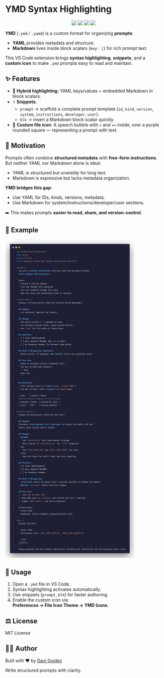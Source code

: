 # YMD Syntax Highlighting

<p align="center">
  <a href="./LICENSE"><img src="https://img.shields.io/badge/license-MIT-green.svg"></a>
  <a href="http://daviguides.github.io"><img src="https://img.shields.io/badge/built%20with-%E2%9D%A4%EF%B8%8F%20by%20Davi%20Guides-orange"></a>
  <img src="https://img.shields.io/badge/language-VSCode%20Extension-blue">
  <img src="https://img.shields.io/badge/highlight-YAML%20+%20Markdown-purple">
</p>

**YMD** (`.ymd` / `.yamd`) is a custom format for organizing **prompts**:  
- **YAML** provides metadata and structure.  
- **Markdown** lives inside block scalars (`key: |`) for rich prompt text.  

This VS Code extension brings **syntax highlighting**, **snippets**, and a **custom icon** to make `.ymd` prompts easy to read and maintain.

## ✨ Features

- 📑 **Hybrid highlighting**: YAML keys/values + embedded Markdown in block scalars.  
- ⚡ **Snippets**:
  - `prompt` → scaffold a complete prompt template (`id`, `kind`, `version`, `system`, `instructions`, `developer`, `user`).  
  - `blk` → insert a Markdown block scalar quickly.  
- 💬 **Custom file icon**: A speech bubble with `>` and `==` inside, over a purple rounded square — representing a prompt with text.  

## 🎯 Motivation

Prompts often combine **structured metadata** with **free-form instructions**.  
But neither YAML nor Markdown alone is ideal:  

- YAML is structured but unwieldy for long text.  
- Markdown is expressive but lacks metadata organization.  

**YMD bridges this gap**:  
- Use YAML for IDs, kinds, versions, metadata.  
- Use Markdown for system/instructions/developer/user sections.  

➡️ This makes prompts **easier to read, share, and version-control**.

## 📝 Example

![Screenshot](./assets/screenshot.png)

## 🚀 Usage

1. Open a `.ymd` file in VS Code.  
2. Syntax highlighting activates automatically.  
3. Use snippets (`prompt`, `blk`) for faster authoring.  
4. Enable the custom icon via:  
   **Preferences → File Icon Theme → YMD Icons**.

## ⚖️ License

MIT License

## 👨‍💼 Author

Built with ❤️ by [Davi Guides](http://daviguides.github.io)

Write structured prompts with clarity.
